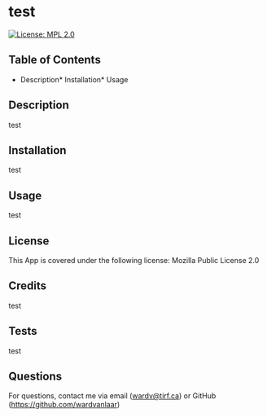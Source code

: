 
  # test
  [![License: MPL 2.0](https://img.shields.io/badge/License-MPL_2.0-brightgreen.svg)](https://opensource.org/licenses/MPL-2.0)
  
  ## Table of Contents
  * Description* Installation* Usage

  ## Description
  test

  ## Installation
  test

  ## Usage
  test
  
  ## License
  This App is covered under the following license: Mozilla Public License 2.0

  ## Credits
  test
  
  ## Tests
  test

  ## Questions
  For questions, contact me via email (wardv@tirf.ca) or GitHub (https://github.com/wardvanlaar)
